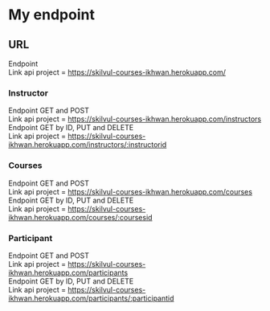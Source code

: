 # My endpoint

## URL

Endpoint
<br>
Link api project = https://skilvul-courses-ikhwan.herokuapp.com/
<br>

### Instructor

Endpoint GET and POST
<br>
Link api project = https://skilvul-courses-ikhwan.herokuapp.com/instructors
<br>
Endpoint GET by ID, PUT and DELETE
<br>
Link api project = https://skilvul-courses-ikhwan.herokuapp.com/instructors/:instructorid

### Courses

Endpoint GET and POST
<br>
Link api project = https://skilvul-courses-ikhwan.herokuapp.com/courses
<br>
Endpoint GET by ID, PUT and DELETE
<br>
Link api project = https://skilvul-courses-ikhwan.herokuapp.com/courses/:coursesid

### Participant

Endpoint GET and POST
<br>
Link api project = https://skilvul-courses-ikhwan.herokuapp.com/participants
<br>
Endpoint GET by ID, PUT and DELETE
<br>
Link api project = https://skilvul-courses-ikhwan.herokuapp.com/participants/:participantid